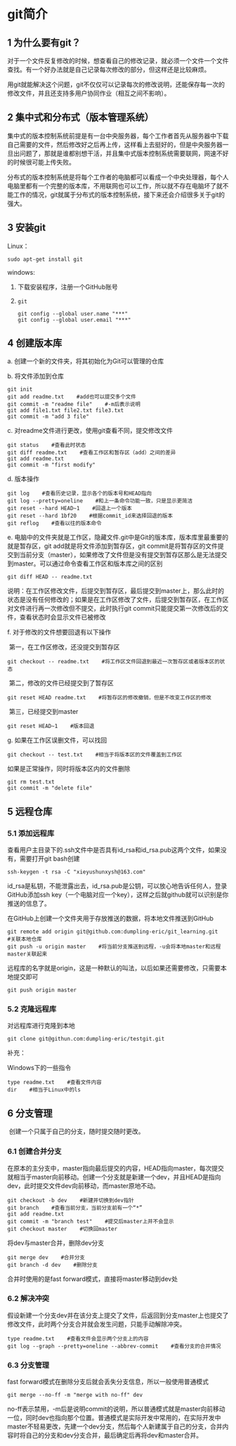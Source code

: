 # git简介

## 1 为什么要有git？

​	对于一个文件反复修改的时候，想查看自己的修改记录，就必须一个文件一个文件查找。有一个好办法就是自己记录每次修改的部分，但这样还是比较麻烦。

​	用git就能解决这个问题，git不仅仅可以记录每次的修改说明，还能保存每一次的修改文件，并且还支持多用户协同作业（相互之间不影响）。

## 2 集中式和分布式（版本管理系统）

​	集中式的版本控制系统前提是有一台中央服务器，每个工作者首先从服务器中下载自己需要的文件，然后修改好之后再上传，这样看上去挺好的，但是中央服务器一旦出问题了，那就是谁都别想干活，并且集中式版本控制系统需要联网，网速不好的时候很可能上传失败。

​	分布式的版本控制系统是将每个工作者的电脑都可以看成一个中央处理器，每个人电脑里都有一个完整的版本库，不用联网也可以工作，所以就不存在电脑坏了就不能工作的情况，git就属于分布式的版本控制系统，接下来还会介绍很多关于git的强大。

## 3 安装git

Linux：

~~~
sudo apt-get install git
~~~

windows:

1. 下载安装程序，注册一个GitHub账号

2. ~~~
   git
   
   git config --global user.name "***"
   git config --global user.email "***"
   ~~~

## 4 创建版本库

a. 创建一个新的文件夹，将其初始化为Git可以管理的仓库

b. 将文件添加到仓库

~~~
git init
git add readme.txt    #add也可以提交多个文件
git commit -m "readme file"    #-m后表示说明
git add file1.txt file2.txt file3.txt
git commit -m "add 3 file"
~~~

c. 对readme文件进行更改，使用git查看不同，提交修改文件

~~~
git status    #查看此时状态
git diff readme.txt    #查看工作区和暂存区（add）之间的差异
git add readme.txt
git commit -m "first modify"
~~~

d. 版本操作

~~~
git log    #查看历史记录，显示各个的版本号和HEAD指向
git log --pretty=oneline    #和上一条命令功能一致，只是显示更简洁
git reset --hard HEAD~1    #回退上一个版本
git reset --hard 1bf20    #根据commit_id来选择回退的版本
git reflog    #查看以往的版本命令
~~~

e. 电脑中的文件夹就是工作区，隐藏文件.git中是Git的版本库，版本库里最重要的就是暂存区，git add就是将文件添加到暂存区，git commit是将暂存区的文件提交到当前分支（master），如果修改了文件但是没有提交到暂存区那么是无法提交到master。可以通过命令查看工作区和版本库之间的区别

~~~
git diff HEAD -- readme.txt
~~~

说明：在工作区修改文件，后提交到暂存区，最后提交到master上，那么此时的状态是没有任何修改的；如果是在工作区修改了文件，后提交到暂存区，在工作区对文件进行再一次修改但不提交，此时执行git commit只能提交第一次修改后的文件，查看状态时会显示文件已被修改

f. 对于修改的文件想要回退有以下操作

​	第一，在工作区修改，还没提交到暂存区

~~~
git checkout -- readme.txt    #将工作区文件回退到最近一次暂存区或者版本区的状态
~~~

​	第二，修改的文件已经提交到了暂存区

~~~
git reset HEAD readme.txt    #将暂存区的修改撤销，但是不改变工作区的修改
~~~

​	第三，已经提交到master

~~~
git reset HEAD~1    #版本回退
~~~

g. 如果在工作区误删文件，可以找回

~~~
git checkout -- test.txt    #相当于将版本区的文件覆盖到工作区
~~~

如果是正常操作，同时将版本区内的文件删除

~~~
git rm test.txt
git commit -m "delete file"
~~~

## 5 远程仓库

### 5.1 添加远程库

查看用户主目录下的.ssh文件中是否具有id_rsa和id_rsa.pub这两个文件，如果没有，需要打开git bash创建

~~~
ssh-keygen -t rsa -C "xieyushunxysh@163.com"
~~~

id_rsa是私钥，不能泄露出去，id_rsa.pub是公钥，可以放心地告诉任何人，登录GitHub添加ssh key（一个电脑对应一个key），这样之后就github就可以识别是你推送的信息了。

在GitHub上创建一个文件夹用于存放推送的数据，将本地文件推送到GitHub

~~~
git remote add origin git@github.com:dumpling-eric/git_learning.git    #关联本地仓库
git push -u origin master    #将当前分支推送到远程，-u会将本地master和远程master关联起来
~~~

远程库的名字就是origin，这是一种默认的叫法，以后如果还需要修改，只需要本地提交即可

~~~
git push origin master
~~~

### 5.2 克隆远程库

对远程库进行克隆到本地

~~~
git clone git@githun.com:dumpling-eric/testgit.git
~~~

补充：

Windows下的一些指令

~~~
type readme.txt    #查看文件内容
dir    #相当于Linux中的ls
~~~

## 6 分支管理

​	创建一个只属于自己的分支，随时提交随时更改。

### 6.1 创建合并分支

在原本的主分支中，master指向最后提交的内容，HEAD指向master，每次提交就相当于master向前移动。创建一个分支就是新建一个dev，并且HEAD是指向dev，此时提交文件dev向前移动，而master原地不动。

~~~
git checkout -b dev    #新建并切换到dev指针
git branch    #查看当前分支，当前分支前有一个“*”
git add readme.txt
git commit -m "branch test"    #提交后master上并不会显示
git checkout master    #切换回master
~~~

将dev与master合并，删除dev分支

~~~
git merge dev    #合并分支
git branch -d dev    #删除分支
~~~

合并时使用的是fast forward模式，直接将master移动到dev处

### 6.2 解决冲突

假设新建一个分支dev并在该分支上提交了文件，后返回到分支master上也提交了修改文件，此时两个分支合并就会发生问题，只能手动解除冲突。

~~~
type readme.txt    #查看文件会显示两个分支上的内容
git log --graph --pretty=oneline --abbrev-commit    #查看分支的合并情况
~~~

### 6.3 分支管理

fast forward模式在删除分支后就会丢失分支信息，所以一般使用普通模式

~~~
git merge --no-ff -m "merge with no-ff" dev
~~~

no-ff表示禁用，-m后是说明commit的说明，所以普通模式就是master向前移动一位，同时dev也指向那个位置。普通模式是实际开发中常用的，在实际开发中master不轻易更改，先建一个dev分支，然后每个人新建属于自己的分支，合并内容时将自己的分支和dev分支合并，最后确定后再将dev和master合并。

